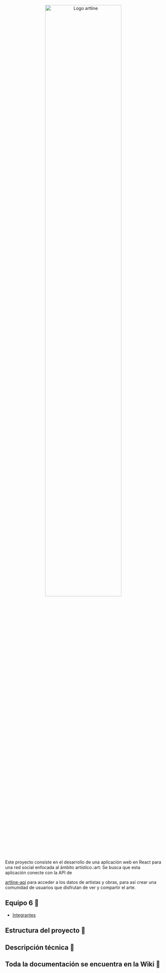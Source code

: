 <p align="center"><img src="https://github.com/14030598/bedu-team10-arte/blob/master/assets/logo.jpeg" alt="Logo artline" width="70%"></p>
<br>
Este proyecto consiste en el desarrollo de una aplicación web en React para una red social enfocada al ámbito artístico.:art:
Se busca que esta aplicación conecte con la API de

[artline-api](https://artline-team10.herokuapp.com/artline)
para acceder a los datos de artistas y obras, para así crear una comunidad de usuarios que disfrutan de ver y compartir el arte.


## Equipo 6 :wave:
- [Integrantes](https://github.com/miuclara91/artline-react/wiki/Home)

## Estructura del proyecto :file_folder: 


## Descripción técnica :wrench:



## Toda la documentación se encuentra en la Wiki :book:

